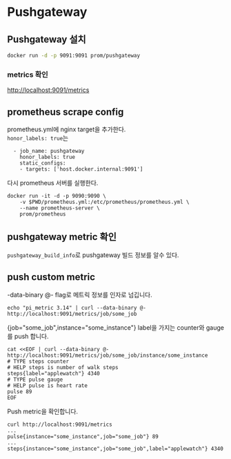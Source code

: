 # Pushgateway

## Pushgateway 설치
```sh
docker run -d -p 9091:9091 prom/pushgateway
```
### metrics 확인
[http://localhost:9091/metrics](http://localhost:9091/metrics)

## prometheus scrape config

prometheus.yml에 nginx target을 추가한다.  
`honor_labels: true`는 
```
  - job_name: pushgateway
    honor_labels: true
    static_configs:
    - targets: ['host.docker.internal:9091']
```

다시 prometheus 서버를 실행한다.
```
docker run -it -d -p 9090:9090 \
    -v $PWD/prometheus.yml:/etc/prometheus/prometheus.yml \
    --name prometheus-server \
    prom/prometheus
```

## pushgateway metric 확인

`pushgateway_build_info`로 pushgateway 빌드 정보를 알수 있다. 

## push custom metric

-data-binary @- flag로 메트릭 정보를 인자로 넘깁니다.

```
echo "pi_metric 3.14" | curl --data-binary @- http://localhost:9091/metrics/job/some_job
```


{job="some_job",instance="some_instance"} label을 가지는 counter와 gauge를 push 합니다.

```
cat <<EOF | curl --data-binary @- http://localhost:9091/metrics/job/some_job/instance/some_instance
# TYPE steps counter
# HELP steps is number of walk steps
steps{label="applewatch"} 4340
# TYPE pulse gauge
# HELP pulse is heart rate
pulse 89
EOF
```

Push metric을 확인합니다.

```
curl http://localhost:9091/metrics
... 
pulse{instance="some_instance",job="some_job"} 89
...
steps{instance="some_instance",job="some_job",label="applewatch"} 4340
```
